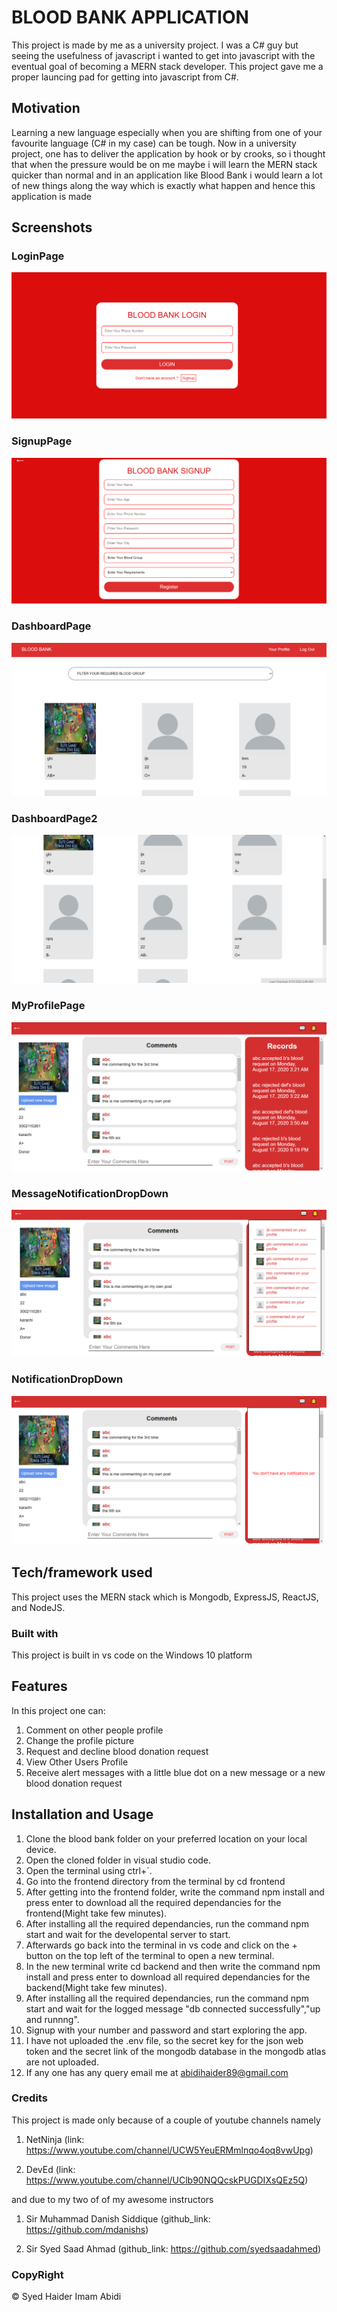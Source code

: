 
# BLOOD BANK APPLICATION


This project is made by me as a university project. I was a C# guy but seeing the usefulness of javascript i wanted to get into javascript with the eventual goal of becoming a MERN stack developer. This project gave me a proper launcing pad for getting into javascript from C#.

## Motivation


Learning a new language especially when you are shifting from one of your favourite language (C# in my case) can be tough. Now in a university project, one has to deliver the application by hook or by crooks, so i thought that when the pressure would be on me maybe i will learn the MERN stack quicker than normal and in an application like Blood Bank i would learn a lot of new things along the way which is exactly what happen and hence this application is made 

## Screenshots




### LoginPage

![](images/loginPage.png)


### SignupPage

![](images/signupPage.png)


### DashboardPage 

![](images/dashboardPage.png)


### DashboardPage2

![](images/dashboardPage2.png)


### MyProfilePage

![](images/myProfile.png)


### MessageNotificationDropDown 

![](images/messageNotificationDropDown.png)


### NotificationDropDown

![](images/notificationDropDown.png)


## Tech/framework used


This project uses the MERN stack which is Mongodb, ExpressJS, ReactJS, and NodeJS.

### Built with


This project is built in vs code on the Windows 10 platform
    
## Features


In this project one can:
1. Comment on other people profile
2. Change the profile picture
3. Request and decline blood donation request
4. View Other Users Profile
5. Receive alert messages with a little blue dot on a new message or a new blood donation request

## Installation and Usage

1. Clone the blood bank folder on your preferred location on your local device.
2. Open the cloned folder in visual studio code.
3. Open the terminal using ctrl+`.
4. Go into the frontend directory from the terminal by cd frontend
5. After getting into the frontend folder, write the command npm install and press enter to download all the required dependancies for the frontend(Might take few minutes).
6. After installing all the required dependancies, run the command npm start and wait for the developental server to start.
7. Afterwards go back into the terminal in vs code and click on the + button on the top left of the terminal to open a new terminal.
8. In the new terminal write cd backend and then write the command npm install and press enter to download all required dependancies for the backend(Might take few minutes).
9. After installing all the required dependancies, run the command npm start and wait for the logged message "db connected successfully","up and runnng".
10. Signup with your number and password and start exploring the app.
11. I have not uploaded the .env file, so the secret key for the json web token and the secret link of the mongodb database in the mongodb atlas are not uploaded.
12. If any one has any query email me at abidihaider89@gmail.com

### Credits


This project is made only because of a couple of youtube channels namely 


1. NetNinja (link: https://www.youtube.com/channel/UCW5YeuERMmlnqo4oq8vwUpg)


2. DevEd (link: https://www.youtube.com/channel/UClb90NQQcskPUGDIXsQEz5Q) 


and due to my two of of my awesome instructors


1. Sir Muhammad Danish Siddique (github_link: https://github.com/mdanishs) 


2. Sir Syed Saad Ahmad (github_link: https://github.com/syedsaadahmed)

### CopyRight
 © Syed Haider Imam Abidi
